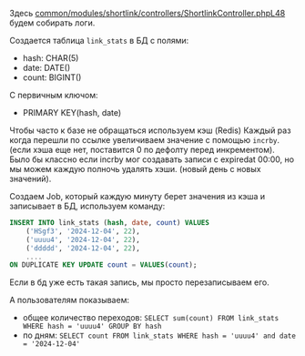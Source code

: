 Здесь [common/modules/shortlink/controllers/ShortlinkController.phpL48](common/modules/shortlink/controllers/ShortlinkController.phpL48) будем собирать логи.

Создается таблица `link_stats` в БД с полями: 
- hash: CHAR(5)
- date: DATE()
- count: BIGINT()

С первичным ключом: 
- PRIMARY KEY(hash, date)


Чтобы часто к базе не обращаться используем кэш (Redis)
Каждый раз когда перешли по ссылке увеличиваем значение с помощью `incrby`. (если хэша еще нет, поставится 0 по дефолту перед инкрементом).
Было бы классно если incrby мог создавать записи с expiredat 00:00, но мы можем каждую полночь удалять хэши. (новый день с новых значений).


Создаем Job, который каждую минуту берет значения из кэша и записывает в БД, используем команду:
```sql
INSERT INTO link_stats (hash, date, count) VALUES
    ('HSgf3', '2024-12-04', 22),
    ('uuuu4', '2024-12-04', 22),
    ('ddddd', '2024-12-04', 22),
    ....
ON DUPLICATE KEY UPDATE count = VALUES(count);
```
Если в бд уже есть такая запись, мы просто перезаписываем его.


А пользователям показываем:
- общее количество переходов: `SELECT sum(count) FROM link_stats WHERE hash = 'uuuu4' GROUP BY hash`
- по дням: `SELECT count FROM link_stats WHERE hash = 'uuuu4' and date = '2024-12-04'`

